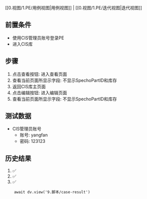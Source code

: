 [[0.视图/1.PE/用例视图|用例视图]] | [[0.视图/1.PE/迭代视图|迭代视图]]

## 前置条件

- 使用CIS管理员账号登录PE
- 进入CIS库

## 步骤

1. 点击查看按钮: 进入查看页面
2. 查看当前页面所显示字段: 不显示SpechoPartID和库存
3. 返回CIS库主页面
4. 点击编辑按钮: 进入编辑页面
5. 查看当前页面所显示字段: 不显示SpechoPartID和库存

## 测试数据

- CIS管理员账号
	- 账号: yangfan
	- 密码: 123123

## 历史结果
1. ✅
2. ✅
3. ✅
```dataviewjs
    await dv.view('9.脚本/case-result')
```
